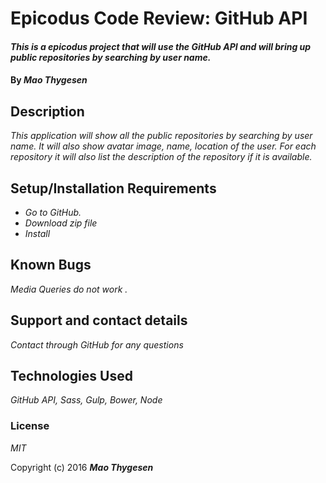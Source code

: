 # Epicodus Code Review: GitHub API

#### _This is a epicodus project that will use the GitHub API and will bring up public repositories by searching by user name._

#### By _**Mao Thygesen**_

## Description

_This application will show all the public repositories by searching by user name. It will also show avatar image, name, location of the user. For each repository it will also list the description of the repository if it is available._

## Setup/Installation Requirements

* _Go to GitHub._
* _Download zip file_
* _Install_


## Known Bugs

_Media Queries do not work ._

## Support and contact details

_Contact through GitHub for any questions_

## Technologies Used

_GitHub API, Sass, Gulp, Bower, Node_

### License

*MIT*

Copyright (c) 2016 **_Mao Thygesen_**
